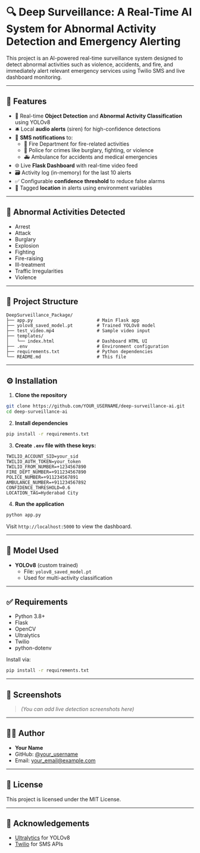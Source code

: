 # 🔍 Deep Surveillance: A Real-Time AI System for Abnormal Activity Detection and Emergency Alerting

This project is an AI-powered real-time surveillance system designed to detect abnormal activities such as violence, accidents, and fire, and immediately alert relevant emergency services using Twilio SMS and live dashboard monitoring.

---

## 🚨 Features

- 🎯 Real-time **Object Detection** and **Abnormal Activity Classification** using YOLOv8
- 🛎️ Local **audio alerts** (siren) for high-confidence detections
- 📩 **SMS notifications** to:
  - 🚒 Fire Department for fire-related activities
  - 🚓 Police for crimes like burglary, fighting, or violence
  - 🚑 Ambulance for accidents and medical emergencies
- 🌐 Live **Flask Dashboard** with real-time video feed
- 🗃️ Activity log (in-memory) for the last 10 alerts
- ✅ Configurable **confidence threshold** to reduce false alarms
- 📍 Tagged **location** in alerts using environment variables

---

## 🧠 Abnormal Activities Detected

- Arrest
- Attack
- Burglary
- Explosion
- Fighting
- Fire-raising
- Ill-treatment
- Traffic Irregularities
- Violence

---

## 📁 Project Structure

```
DeepSurveillance_Package/
├── app.py                        # Main Flask app
├── yolov8_saved_model.pt         # Trained YOLOv8 model
├── test_video.mp4                # Sample video input
├── templates/
│   └── index.html                # Dashboard HTML UI
├── .env                          # Environment configuration
├── requirements.txt              # Python dependencies
└── README.md                     # This file
```

---

## ⚙️ Installation

1. **Clone the repository**

```bash
git clone https://github.com/YOUR_USERNAME/deep-surveillance-ai.git
cd deep-surveillance-ai
```

2. **Install dependencies**

```bash
pip install -r requirements.txt
```

3. **Create `.env` file with these keys:**

```
TWILIO_ACCOUNT_SID=your_sid
TWILIO_AUTH_TOKEN=your_token
TWILIO_FROM_NUMBER=+1234567890
FIRE_DEPT_NUMBER=+911234567890
POLICE_NUMBER=+911234567891
AMBULANCE_NUMBER=+911234567892
CONFIDENCE_THRESHOLD=0.6
LOCATION_TAG=Hyderabad City
```

4. **Run the application**

```bash
python app.py
```

Visit `http://localhost:5000` to view the dashboard.

---

## 🧪 Model Used

- **YOLOv8** (custom trained)
  - File: `yolov8_saved_model.pt`
  - Used for multi-activity classification

---

## ✅ Requirements

- Python 3.8+
- Flask
- OpenCV
- Ultralytics
- Twilio
- python-dotenv

Install via:

```bash
pip install -r requirements.txt
```

---

## 📸 Screenshots

> *(You can add live detection screenshots here)*

---

## 🧑‍💻 Author

- **Your Name**
- GitHub: [@your_username](https://github.com/your_username)
- Email: your_email@example.com

---

## 📄 License

This project is licensed under the MIT License.

---

## 🧠 Acknowledgements

- [Ultralytics](https://github.com/ultralytics/ultralytics) for YOLOv8
- [Twilio](https://www.twilio.com/) for SMS APIs